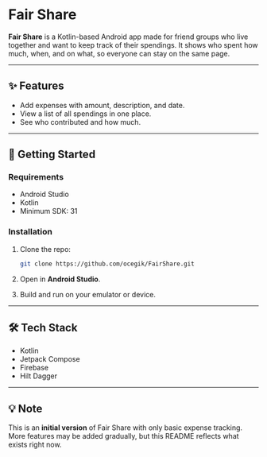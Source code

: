 # Fair Share

**Fair Share** is a Kotlin-based Android app made for friend groups who live together and want to keep track of their spendings. It shows who spent how much, when, and on what, so everyone can stay on the same page.

---

## ✨ Features

* Add expenses with amount, description, and date.
* View a list of all spendings in one place.
* See who contributed and how much.

---

## 🚀 Getting Started

### Requirements

* Android Studio
* Kotlin
* Minimum SDK: 31

### Installation

1. Clone the repo:

   ```bash
   git clone https://github.com/ocegik/FairShare.git
   ```
2. Open in **Android Studio**.
3. Build and run on your emulator or device.

---

## 🛠️ Tech Stack

* Kotlin
* Jetpack Compose
* Firebase
* Hilt Dagger

---

## 💡 Note

This is an **initial version** of Fair Share with only basic expense tracking. More features may be added gradually, but this README reflects what exists right now.
